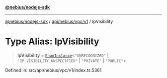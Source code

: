[**@nebius/nodejs-sdk**](../../../../../README.md)

***

[@nebius/nodejs-sdk](../../../../../README.md) / [api/nebius/vpc/v1](../README.md) / IpVisibility

# Type Alias: IpVisibility

> **IpVisibility** = [`EnumInstance`](../../../../../runtime/protos/enum/type-aliases/EnumInstance.md)\<`"UNRECOGNIZED"` \| `"IP_VISIBILITY_UNSPECIFIED"` \| `"PRIVATE"` \| `"PUBLIC"`\>

Defined in: src/api/nebius/vpc/v1/index.ts:5361
